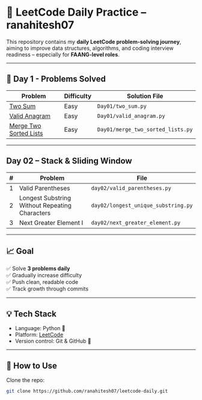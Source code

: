 # 📘 LeetCode Daily Practice – ranahitesh07

This repository contains my **daily LeetCode problem-solving journey**, aiming to improve data structures, algorithms, and coding interview readiness – especially for **FAANG-level roles**.

---

## 📅 Day 1 - Problems Solved

| Problem | Difficulty | Solution File |
|--------|------------|----------------|
| [Two Sum](https://leetcode.com/problems/two-sum) | Easy | `Day01/two_sum.py` |
| [Valid Anagram](https://leetcode.com/problems/valid-anagram) | Easy | `Day01/valid_anagram.py` |
| [Merge Two Sorted Lists](https://leetcode.com/problems/merge-two-sorted-lists) | Easy | `Day01/merge_two_sorted_lists.py` |

---
## Day 02 – Stack & Sliding Window

| # | Problem                                      | File                             |
|---|----------------------------------------------|----------------------------------|
| 1 | Valid Parentheses                            | `day02/valid_parentheses.py`     |
| 2 | Longest Substring Without Repeating Characters | `day02/longest_unique_substring.py` |
| 3 | Next Greater Element I                       | `day02/next_greater_element.py`  |

---
## 📈 Goal

✅ Solve **3 problems daily**  
✅ Gradually increase difficulty  
✅ Push clean, readable code  
✅ Track growth through commits

---

## 💡 Tech Stack

- Language: Python 🐍
- Platform: [LeetCode](https://leetcode.com/)
- Version control: Git & GitHub 🔧

---

## 🚀 How to Use

Clone the repo:

```bash
git clone https://github.com/ranahitesh07/leetcode-daily.git
